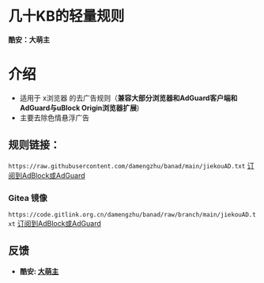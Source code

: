 # 几十KB的轻量规则
**酷安：大萌主**
# 介绍
* 适用于 x浏览器 的去广告规则（**兼容大部分浏览器和AdGuard客户端和AdGuard与uBlock Origin浏览器扩展**)
* 主要去除色情悬浮广告

## 规则链接：
`https://raw.githubusercontent.com/damengzhu/banad/main/jiekouAD.txt` [订阅到AdBlock或AdGuard](https://subscribe.adblockplus.org/?location=https://raw.githubusercontent.com/damengzhu/banad/main/jiekouAD.txt)
### Gitea 镜像
`https://code.gitlink.org.cn/damengzhu/banad/raw/branch/main/jiekouAD.txt` [订阅到AdBlock或AdGuard](https://subscribe.adblockplus.org/?location=https://damengzhu.coding.net/p/banad/d/banad/git/raw/main/jiekouAD.txt)

## 反馈
- **酷安: [大萌主](http://www.coolapk.com/u/843395)**
